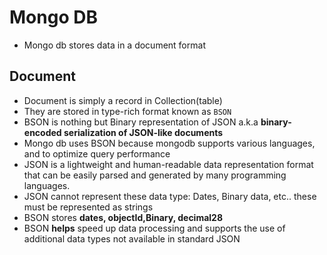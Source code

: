 # Mongo DB

- Mongo db stores data in a document format

## Document

- Document is simply a record in Collection(table)
- They are stored in type-rich format known as `BSON`
- BSON is nothing but Binary representation of JSON a.k.a **binary-encoded serialization of JSON-like documents**
- Mongo db uses BSON because mongodb supports various languages, and to optimize query performance
- JSON is a lightweight and human-readable data representation format that can be easily parsed and generated by many programming languages.
- JSON cannot represent these data type: Dates, Binary data, etc.. these must be represented as strings
- BSON stores **dates, objectId,Binary, decimal28**
- BSON **helps** speed up data processing and supports the use of additional data types not available in standard JSON
